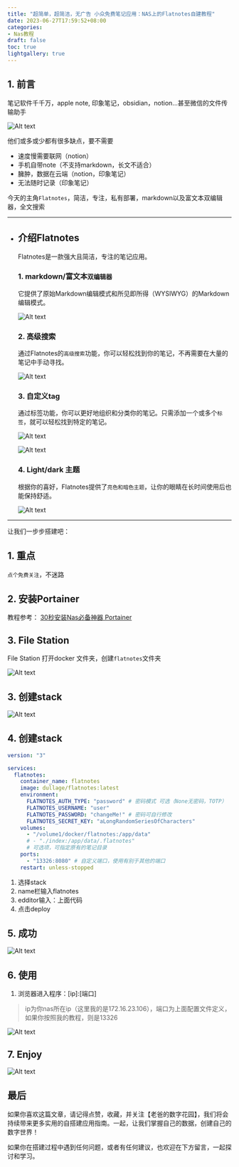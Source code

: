 ```yaml
---
title: "超简单，超简洁，无广告 小众免费笔记应用：NAS上的Flatnotes自建教程"
date: 2023-06-27T17:59:52+08:00
categories:
- Nas教程
draft: false
toc: true
lightgallery: true
---
```


## 1. 前言

笔记软件千千万，apple note, 印象笔记，obsidian，notion...甚至微信的文件传输助手

![Alt text](202306060920807.png "Pic")

他们或多或少都有很多缺点，要不需要

- 速度慢需要联网（notion）
- 手机自带note（不支持markdown，长文不适合）
- 臃肿，数据在云端（notion，印象笔记）
- 无法随时记录（印象笔记）

今天的主角`Flatnotes`，简洁，专注，私有部署，markdown以及富文本双编辑器，全文搜索

---

- ## 介绍Flatnotes

  Flatnotes是一款强大且简洁，专注的笔记应用。

  ### 1. markdown/富文本`双编辑器`

  它提供了原始Markdown编辑模式和所见即所得（WYSIWYG）的Markdown编辑模式。

  ![Alt text](202306060923631.png "Pic")


  ### 2. 高级搜索

  通过Flatnotes的`高级搜索`功能，你可以轻松找到你的笔记，不再需要在大量的笔记中手动寻找。

  ![Alt text](202306060924617.png "Pic")

  ### 3. 自定义tag

  通过标签功能，你可以更好地组织和分类你的笔记。只需添加一个或多个`标签`，就可以轻松找到特定的笔记。

  ![Alt text](202306060929248.png "Pic")

  ![Alt text](202306060929310.png "Pic")

  ### 4. Light/dark 主题

  根据你的喜好，Flatnotes提供了`亮色和暗色主题`，让你的眼睛在长时间使用后也能保持舒适。

  ![Alt text](202306060930206.png "Pic")

---

让我们一步步搭建吧：

## 1. 重点

`点个免费关注`，不迷路

## 2. 安装Portainer

教程参考：
[30秒安装Nas必备神器 Portainer](/how-to-install-portainer-in-nas/)

##  3. File Station

File Station 打开docker 文件夹，创建`flatnotes`文件夹

![Alt text](202306060936127.png "Pic")

## 3. 创建stack

![Alt text](https://mariushosting.com/wp-content/uploads/2022/08/1-Synology-Portainer-Add-Stack.png "Pic")

## 4. 创建stack

```yaml
version: "3"

services:
  flatnotes:
    container_name: flatnotes
    image: dullage/flatnotes:latest
    environment:
      FLATNOTES_AUTH_TYPE: "password" # 密码模式 可选（None无密码，TOTP）
      FLATNOTES_USERNAME: "user"
      FLATNOTES_PASSWORD: "changeMe!" # 密码可自行修改
      FLATNOTES_SECRET_KEY: "aLongRandomSeriesOfCharacters"
    volumes:
      - "/volume1/docker/flatnotes:/app/data"
      # - "./index:/app/data/.flatnotes"  
      # 可选项，可指定原有的笔记目录
    ports:
      - "13326:8080" # 自定义端口，使用有别于其他的端口
    restart: unless-stopped
```

1. 选择stack
2. name栏输入flatnotes
3. edditor输入：上面代码
4. 点击deploy

## 5. 成功

![Alt text](https://mariushosting.com/wp-content/uploads/2023/02/Excalidraw-Synology-NAS-Set-up-3.png "Pic")



## 6. 使用

1. 浏览器进入程序：[ip]:[端口]

> ip为你nas所在ip（这里我的是172.16.23.106），端口为上面配置文件定义，如果你按照我的教程，则是13326

![Alt text](202306060944832.png "Pic")

## 7. Enjoy

![Alt text](202306060944583.png "Pic")

## 最后

如果你喜欢这篇文章，请记得点赞，收藏，并关注【老爸的数字花园】，我们将会持续带来更多实用的自搭建应用指南。一起，让我们掌握自己的数据，创建自己的数字世界！

如果你在搭建过程中遇到任何问题，或者有任何建议，也欢迎在下方留言，一起探讨和学习。